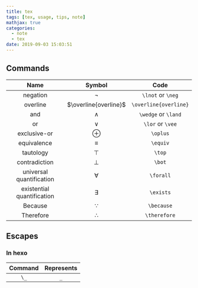 ```yaml
---
title: tex
tags: [tex, usage, tips, note]
mathjax: true
categories:
  - note
  - tex
date: 2019-09-03 15:03:51
---
```


## Commands

Name | Symbol | Code
:-: | :-: | :-:
negation | $\neg$ | `\lnot` or `\neg`
overline | $\overline{overline}$ | `\overline{overline}`
and | $\land$ | `\wedge` or `\land`
or | $\vee$ | `\lor` or `\vee`
exclusive-or | $\oplus$ | `\oplus`
equivalence | $\equiv$ | `\equiv`
tautology | $\top{}$ | `\top`
contradiction | $\bot$ | `\bot`
universal quantification | $\forall$ | `\forall`
existential quantification | $\exists$ | `\exists`
Because | $\because$ | `\because`
Therefore | $\therefore$ | `\therefore`

## Escapes

### In hexo

Command | Represents
:-: | :-:
`\_` | `_`

